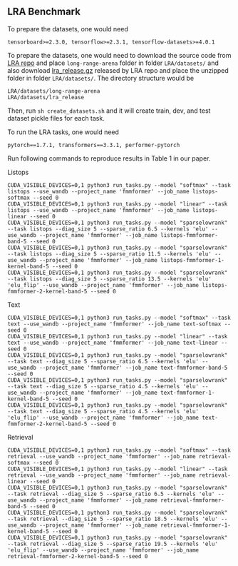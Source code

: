 
## LRA Benchmark

To prepare the datasets, one would need
```
tensorboard>=2.3.0, tensorflow>=2.3.1, tensorflow-datasets>=4.0.1
```

To prepare the datasets, one would need to download the source code from [LRA repo](https://github.com/google-research/long-range-arena) and place `long-range-arena` folder in folder `LRA/datasets/` and also download [lra_release.gz](https://storage.googleapis.com/long-range-arena/lra_release.gz) released by LRA repo and place the unzipped folder in folder `LRA/datasets/`. The directory structure would be
```
LRA/datasets/long-range-arena
LRA/datasets/lra_release
```
Then, run `sh create_datasets.sh` and it will create train, dev, and test dataset pickle files for each task.

To run the LRA tasks, one would need
```
pytorch==1.7.1, transformers==3.3.1, performer-pytorch
```

Run following commands to reproduce results in Table 1 in our paper.

Listops
```
CUDA_VISIBLE_DEVICES=0,1 python3 run_tasks.py --model "softmax" --task listops --use_wandb --project_name 'fmmformer' --job_name listops-softmax --seed 0
CUDA_VISIBLE_DEVICES=0,1 python3 run_tasks.py --model "linear" --task listops --use_wandb --project_name 'fmmformer' --job_name listops-linear --seed 0
CUDA_VISIBLE_DEVICES=0,1 python3 run_tasks.py --model "sparselowrank" --task listops --diag_size 5 --sparse_ratio 6.5 --kernels 'elu' --use_wandb --project_name 'fmmformer' --job_name listops-fmmformer-band-5 --seed 0
CUDA_VISIBLE_DEVICES=0,1 python3 run_tasks.py --model "sparselowrank" --task listops --diag_size 5 --sparse_ratio 11.5 --kernels 'elu' --use_wandb --project_name 'fmmformer' --job_name listops-fmmformer-1-kernel-band-5 --seed 0
CUDA_VISIBLE_DEVICES=0,1 python3 run_tasks.py --model "sparselowrank" --task listops --diag_size 5 --sparse_ratio 13.5 --kernels 'elu' 'elu_flip' --use_wandb --project_name 'fmmformer' --job_name listops-fmmformer-2-kernel-band-5 --seed 0
```

Text
```
CUDA_VISIBLE_DEVICES=0,1 python3 run_tasks.py --model "softmax" --task text --use_wandb --project_name 'fmmformer' --job_name text-softmax --seed 0
CUDA_VISIBLE_DEVICES=0,1 python3 run_tasks.py --model "linear" --task text --use_wandb --project_name 'fmmformer' --job_name text-linear --seed 0 
CUDA_VISIBLE_DEVICES=0,1 python3 run_tasks.py --model "sparselowrank" --task text --diag_size 5 --sparse_ratio 6.5 --kernels 'elu' --use_wandb --project_name 'fmmformer' --job_name text-fmmformer-band-5 --seed 0
CUDA_VISIBLE_DEVICES=0,1 python3 run_tasks.py --model "sparselowrank" --task text --diag_size 5 --sparse_ratio 4.5 --kernels 'elu' --use_wandb --project_name 'fmmformer' --job_name text-fmmformer-1-kernel-band-5 --seed 0
CUDA_VISIBLE_DEVICES=0,1 python3 run_tasks.py --model "sparselowrank" --task text --diag_size 5 --sparse_ratio 4.5 --kernels 'elu' 'elu_flip' --use_wandb --project_name 'fmmformer' --job_name text-fmmformer-2-kernel-band-5 --seed 0
```

Retrieval
```
CUDA_VISIBLE_DEVICES=0,1 python3 run_tasks.py --model "softmax" --task retrieval --use_wandb --project_name 'fmmformer' --job_name retrieval-softmax --seed 0
CUDA_VISIBLE_DEVICES=0,1 python3 run_tasks.py --model "linear" --task retrieval --use_wandb --project_name 'fmmformer' --job_name retrieval-linear --seed 0
CUDA_VISIBLE_DEVICES=0,1 python3 run_tasks.py --model "sparselowrank" --task retrieval --diag_size 5 --sparse_ratio 6.5 --kernels 'elu' --use_wandb --project_name 'fmmformer' --job_name retrieval-fmmformer-band-5 --seed 0
CUDA_VISIBLE_DEVICES=0,1 python3 run_tasks.py --model "sparselowrank" --task retrieval --diag_size 5 --sparse_ratio 18.5 --kernels 'elu' --use_wandb --project_name 'fmmformer' --job_name retrieval-fmmformer-1-kernel-band-5 --seed 0
CUDA_VISIBLE_DEVICES=0,1 python3 run_tasks.py --model "sparselowrank" --task retrieval --diag_size 5 --sparse_ratio 19.5 --kernels 'elu' 'elu_flip' --use_wandb --project_name 'fmmformer' --job_name retrieval-fmmformer-2-kernel-band-5 --seed 0
```
